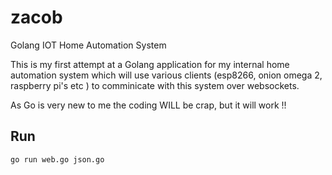 # zacob
Golang IOT Home Automation System

This is my first attempt at a Golang application for my internal home automation system which will use various clients (esp8266, onion omega 2, raspberry pi's etc ) to comminicate with this system over websockets. 

As Go is very new to me the coding WILL be crap, but it will work !!  

## Run

```go run web.go json.go```